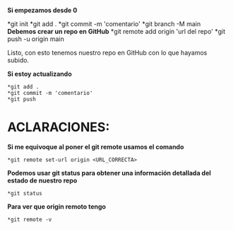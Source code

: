 **Si empezamos desde 0**

   *git init
   *git add .
   *git commit -m 'comentario'
   *git branch -M main
**Debemos crear un repo en GitHub**
   *git remote add origin 'url del repo'
   *git push -u origin main

 Listo, con esto tenemos nuestro repo en GitHub con lo que hayamos subido.

**Si estoy actualizando**

    *git add .
    *git commit -m 'comentario'
    *git push


# ACLARACIONES:

**Si me equivoque al poner el git remote usamos el comando**

    *git remote set-url origin <URL_CORRECTA>

**Podemos usar git status para obtener una información detallada del estado de nuestro repo**

    *git status

**Para ver que origin remoto tengo**

    *git remote -v
    

